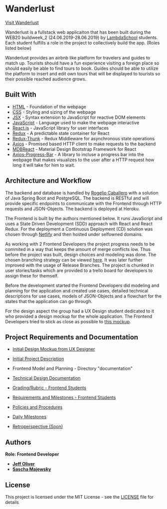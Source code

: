 # Wanderlust

[Visit Wanderlust](http://www.wanderlust.saschamajewsky.de)

Wanderlust is a fullstack web applicaiton that has been built during the WEB20 buildweek_2 (24.06.2019-28.06.2019) by [LambdaSchool](https://lambdaschool.com/) students. Each student fulfills a role in the project to collectively build the app. (Roles listed below)

Wanderlust provides an airbnb like platform for travelers and guides to match up. Tourists should have a fun experience visiting a foreign place so should easily be able to find tours to book. Guides should be able to utilize the platform to insert and edit own tours that will be displayed to tourists so their possible reached audience grows.

## Built With

* [HTML](https://en.wikipedia.org/wiki/HTML) - Foundation of the webpage
* [CSS](https://en.wikipedia.org/wiki/Cascading_Style_Sheets) - Styling and sizing of the webpage
* [JSX](https://reactjs.org/docs/introducing-jsx.html) - Syntax extension to JavaScript for reactive DOM elements
* [JavaScript](https://en.wikipedia.org/wiki/JavaScript) - Language used to make the webpage interactive
* [React.js](https://reactjs.org/) - JavaScript library for user interfaces
* [Redux](https://redux.js.org/) - A predictable state container for React
* [Redux-Thunk](https://github.com/reduxjs/redux-thunk) - Redux Middleware for asynchronous state operations
* [Axios](https://github.com/axios/axios) - Promised based HTTP client to make requests to the backend
* [MDBReact](https://mdbootstrap.com/) - Material Design Bootstrap Framework for React
* [Axios-Progress-Bar](https://www.npmjs.com/package/axios-progress-bar) - A library to incluse a progress bar into the webpage that makes visualizes to the user after a HTTP request how long it will take for him to wait.

## Architecture and Workflow
The backend and database is handled by [Rogelio Caballero](https://github.com/rogercp) with a solution of Java Spring Boot and PostgreSQL. The backend is RESTful and will provide specific endpoints to communicate with the Frontend through HTTP requests and JSON-Objects. The backend is deployed at Heroku.

The Frontend is built by the authors mentioned below. It runs JavaScript and uses a State Driven Development (SDD) approach with React and React Redux. For the deployment a Continuous Deployment (CD) solution was chosen through [Netlify](https://www.netlify.com/) and then hosted under selfowned domains.

As working with 2 Frontend Developers the project progress needs to be commited in a way that keeps the amount of merge conflicts low. Thus before the project was built, design choices and modeling was done. The chosen branching strategy can be viewed [here](documentation/Branching_Strategy/branching-strategy-model.png). It was later further improved with the usage of Release Branches.
The project is chunked in user stories/tasks which are provided to a trello board for developers to assign these for themself.

Before the development started the Frontend Developers did modeling and planning for the application and created use cases, detailed technical descriptions for use cases, models of JSON-Objects and a flowchart for the states that the application can go through.

For the design aspect the group had a UX Design student dedicated to it who provided a design mockup for the whole application. The Frontend Developers tried to stick as close as possible to [this mockup](https://projects.invisionapp.com/share/U6SMIHDB2VJ#/screens).

## Project Requirements and Documentation

* [Initial Design Mockup from UX Designer](https://projects.invisionapp.com/share/U6SMIHDB2VJ#/screens)

* [Initial Project Description](https://docs.google.com/document/d/1HGTZDCltVTSM6LlF2qpyTJd8a17_B1iikEi_jIWlwOI/edit)

* Frontend Model and Planning - Directory "documentation"

* [Technical Design Documentation](documentation/Technical_Design_Documentation_Wanderlust.docx)

* [Grading/Rubric - Frontend Students](documentation/frontend-rubric-requirements.pdf)

* [Requirements and Milestones - Frontend Students](https://www.notion.so/Build-week-Schedule-and-Daily-Milestones-7f0aca2ad598459fa4492fdac9881d5b)

* [Policies and Procedures](https://www.notion.so/Build-Week-Culture-Document-19e679fc1a284b668d8132dd8d7228cd)

* [Daily Milestones](https://www.notion.so/Build-week-Schedule-and-Daily-Milestones-7f0aca2ad598459fa4492fdac9881d5b)

* [Retroperspective (Soon)]()

## Authors

**Role: Frontend Developer**
* **[Jeff Oliver](https://github.com/codeOfTheFuture)** 
* **[Sascha Majewsky](https://github.com/SaschaMajewsky)** 

## License

This project is licensed under the MIT License - see the [LICENSE](LICENSE) file for details